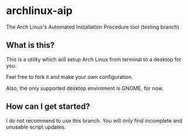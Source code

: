# archlinux-aip
The Arch Linux's Automated Installation Procedure tool (testing branch)

## What is this?
This is a utility which will setup Arch Linux from terminal to a desktop for you.

Feel free to fork it and make your own configuration.

Also, the only supported desktop enviroment is GNOME, for now.

## How can I get started?
I do not recommend to use this branch. You will only find incomplete and unusable script updates.
